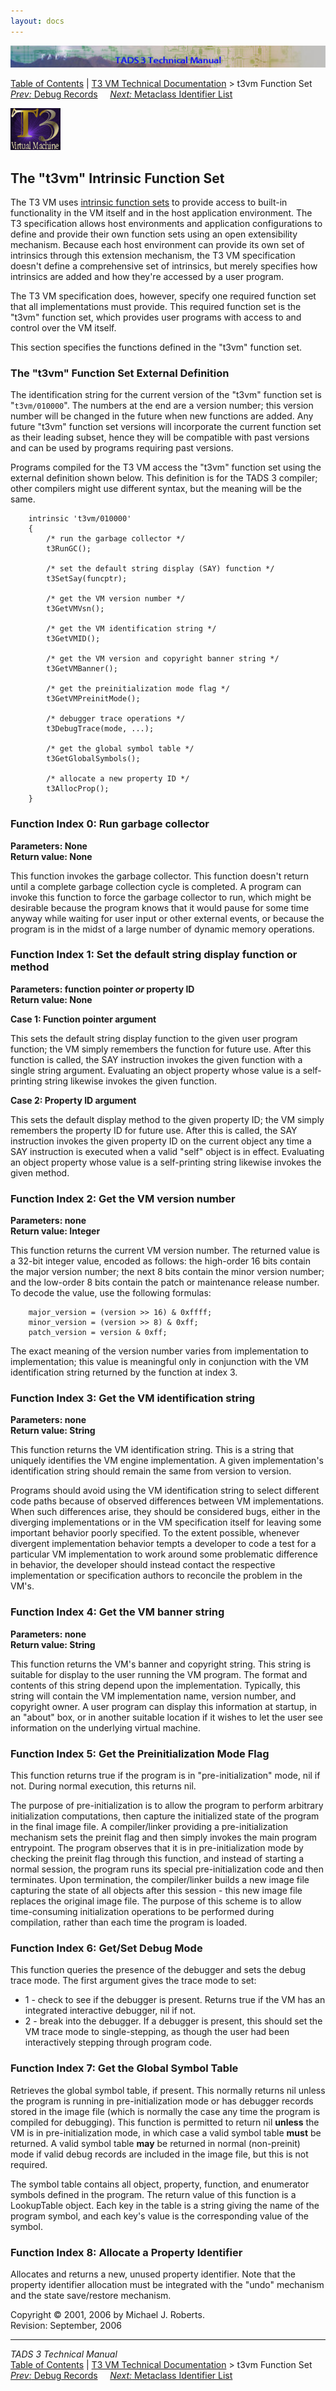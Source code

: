 ```yaml
---
layout: docs
---
```



<img src="../topbar.jpg" data-border="0" />





<a href="../toc.html" class="nav">Table of Contents</a> \|
<a href="../t3spec.html" class="nav">T3 VM Technical Documentation</a> \>
t3vm Function Set  
<span class="navnp"><a href="debug.html" class="nav"><em>Prev:</em> Debug Records</a>
   
<a href="metalist.html" class="nav"><em>Next:</em> Metaclass Identifier
List</a>     </span>





![](t3logo.gif)

  
  

## The "t3vm" Intrinsic Function Set

The T3 VM uses [intrinsic function sets](model.html#intrinsics) to
provide access to built-in functionality in the VM itself and in the
host application environment. The T3 specification allows host
environments and application configurations to define and provide their
own function sets using an open extensibility mechanism. Because each
host environment can provide its own set of intrinsics through this
extension mechanism, the T3 VM specification doesn't define a
comprehensive set of intrinsics, but merely specifies how intrinsics are
added and how they're accessed by a user program.

The T3 VM specification does, however, specify one required function set
that all implementations must provide. This required function set is the
"t3vm" function set, which provides user programs with access to and
control over the VM itself.

This section specifies the functions defined in the "t3vm" function set.

### The "t3vm" Function Set External Definition

The identification string for the current version of the "t3vm" function
set is "`t3vm/010000`". The numbers at the end are a version number;
this version number will be changed in the future when new functions are
added. Any future "t3vm" function set versions will incorporate the
current function set as their leading subset, hence they will be
compatible with past versions and can be used by programs requiring past
versions.

Programs compiled for the T3 VM access the "t3vm" function set using the
external definition shown below. This definition is for the TADS 3
compiler; other compilers might use different syntax, but the meaning
will be the same.

        intrinsic 't3vm/010000'
        {
            /* run the garbage collector */
            t3RunGC();

            /* set the default string display (SAY) function */
            t3SetSay(funcptr);

            /* get the VM version number */
            t3GetVMVsn();

            /* get the VM identification string */
            t3GetVMID();

            /* get the VM version and copyright banner string */
            t3GetVMBanner();

            /* get the preinitialization mode flag */
            t3GetVMPreinitMode();

            /* debugger trace operations */
            t3DebugTrace(mode, ...);

            /* get the global symbol table */
            t3GetGlobalSymbols();

            /* allocate a new property ID */
            t3AllocProp();
        }

### Function Index 0: Run garbage collector

**Parameters: None**  
**Return value: None**

This function invokes the garbage collector. This function doesn't
return until a complete garbage collection cycle is completed. A program
can invoke this function to force the garbage collector to run, which
might be desirable because the program knows that it would pause for
some time anyway while waiting for user input or other external events,
or because the program is in the midst of a large number of dynamic
memory operations.

### Function Index 1: Set the default string display function or method

**Parameters: function pointer *or* property ID**  
**Return value: None**

**Case 1: Function pointer argument**

This sets the default string display function to the given user program
function; the VM simply remembers the function for future use. After
this function is called, the SAY instruction invokes the given function
with a single string argument. Evaluating an object property whose value
is a self-printing string likewise invokes the given function.

**Case 2: Property ID argument**

This sets the default display method to the given property ID; the VM
simply remembers the property ID for future use. After this is called,
the SAY instruction invokes the given property ID on the current object
any time a SAY instruction is executed when a valid "self" object is in
effect. Evaluating an object property whose value is a self-printing
string likewise invokes the given method.

### Function Index 2: Get the VM version number

**Parameters: none**  
**Return value: Integer**

This function returns the current VM version number. The returned value
is a 32-bit integer value, encoded as follows: the high-order 16 bits
contain the major version number; the next 8 bits contain the minor
version number; and the low-order 8 bits contain the patch or
maintenance release number. To decode the value, use the following
formulas:

        major_version = (version >> 16) & 0xffff;
        minor_version = (version >> 8) & 0xff;
        patch_version = version & 0xff;

The exact meaning of the version number varies from implementation to
implementation; this value is meaningful only in conjunction with the VM
identification string returned by the function at index 3.

### Function Index 3: Get the VM identification string

**Parameters: none**  
**Return value: String**

This function returns the VM identification string. This is a string
that uniquely identifies the VM engine implementation. A given
implementation's identification string should remain the same from
version to version.

Programs should avoid using the VM identification string to select
different code paths because of observed differences between VM
implementations. When such differences arise, they should be considered
bugs, either in the diverging implementations or in the VM specification
itself for leaving some important behavior poorly specified. To the
extent possible, whenever divergent implementation behavior tempts a
developer to code a test for a particular VM implementation to work
around some problematic difference in behavior, the developer should
instead contact the respective implementation or specification authors
to reconcile the problem in the VM's.

### Function Index 4: Get the VM banner string

**Parameters: none**  
**Return value: String**

This function returns the VM's banner and copyright string. This string
is suitable for display to the user running the VM program. The format
and contents of this string depend upon the implementation. Typically,
this string will contain the VM implementation name, version number, and
copyright owner. A user program can display this information at startup,
in an "about" box, or in another suitable location if it wishes to let
the user see information on the underlying virtual machine.

### Function Index 5: Get the Preinitialization Mode Flag

This function returns true if the program is in "pre-initialization"
mode, nil if not. During normal execution, this returns nil.

The purpose of pre-initialization is to allow the program to perform
arbitrary initialization computations, then capture the initialized
state of the program in the final image file. A compiler/linker
providing a pre-initialization mechanism sets the preinit flag and then
simply invokes the main program entrypoint. The program observes that it
is in pre-initialization mode by checking the preinit flag through this
function, and instead of starting a normal session, the program runs its
special pre-initialization code and then terminates. Upon termination,
the compiler/linker builds a new image file capturing the state of all
objects after this session - this new image file replaces the original
image file. The purpose of this scheme is to allow time-consuming
initialization operations to be performed during compilation, rather
than each time the program is loaded.

### Function Index 6: Get/Set Debug Mode

This function queries the presence of the debugger and sets the debug
trace mode. The first argument gives the trace mode to set:

- 1 - check to see if the debugger is present. Returns true if the VM
  has an integrated interactive debugger, nil if not.
- 2 - break into the debugger. If a debugger is present, this should set
  the VM trace mode to single-stepping, as though the user had been
  interactively stepping through program code.

### Function Index 7: Get the Global Symbol Table

Retrieves the global symbol table, if present. This normally returns nil
unless the program is running in pre-initialization mode or has debugger
records stored in the image file (which is normally the case any time
the program is compiled for debugging). This function is permitted to
return nil **unless** the VM is in pre-initialization mode, in which
case a valid symbol table **must** be returned. A valid symbol table
**may** be returned in normal (non-preinit) mode if valid debug records
are included in the image file, but this is not required.

The symbol table contains all object, property, function, and enumerator
symbols defined in the program. The return value of this function is a
LookupTable object. Each key in the table is a string giving the name of
the program symbol, and each key's value is the corresponding value of
the symbol.

### Function Index 8: Allocate a Property Identifier

Allocates and returns a new, unused property identifier. Note that the
property identifier allocation must be integrated with the "undo"
mechanism and the state save/restore mechanism.



Copyright © 2001, 2006 by Michael J. Roberts.  
Revision: September, 2006





------------------------------------------------------------------------



*TADS 3 Technical Manual*  
<a href="../toc.html" class="nav">Table of Contents</a> \|
<a href="../t3spec.html" class="nav">T3 VM Technical Documentation</a> \>
t3vm Function Set  
<span class="navnp"><a href="debug.html" class="nav"><em>Prev:</em> Debug Records</a>
   
<a href="metalist.html" class="nav"><em>Next:</em> Metaclass Identifier
List</a>     </span>


